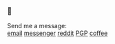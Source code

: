 ### 🤔

Send me a message: <br />
<a href="mailto:dqdang17@gmail.com">email</a>
<a href="https://www.m.me/dqdang1" target="_blank">messenger</a>
<a href="https://www.reddit.com/user/outsidefarmland" target="_blank">reddit</a>
<a href="https://raw.githubusercontent.com/dqdang/dqdang.github.io/master/derek-dang.asc" target="_blank">PGP</a>
<a href="https://www.buymeacoffee.com/dqdang" target="_blank">coffee</a>
